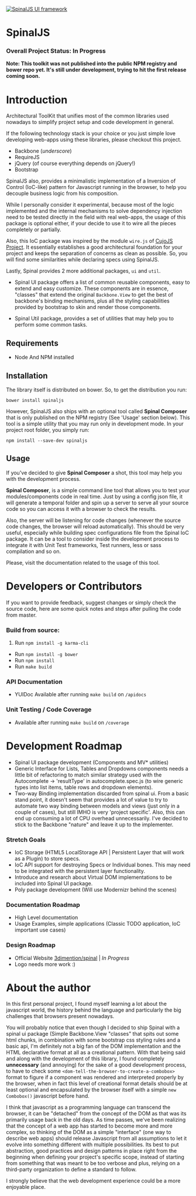  [![SpinalJS UI framework](http://3dimention.github.io/spinal/images/logo.png)](http://3dimention.github.io/spinal)

# SpinalJS
### Overall Project Status: In Progress

**Note: This toolkit was not published into the public NPM registry and bower repo yet. It's still under development, trying to hit the first release coming soon.**

# Introduction

Architectural ToolKit that unifies most of the common libraries used nowadays to simplify project setup and code development in general.

If the following technology stack is your choice or you just simple love developing web-apps using these libraries, please checkout this project.

* Backbone (_underscore_)
* RequireJS
* jQuery (of course everything depends on jQuery!)
* Bootstrap

SpinalJS also, provides a minimalistic implementation of a Inversion of Control (IoC-like) pattern for Javascript running in the browser, to help you decouple business logic from his composition.

While I personally consider it experimental, because most of the logic implemented and the internal mechanisms to solve dependency injection need to be tested directly in the field with real web-apps, the usage of this package is optional either, if your decide to use it to wire all the pieces completely or partially.

Also, this IoC package was inspired by the module `wire.js` of [CujoJS Project](http://github.com/cujojs). It essentially establishes a good architectural foundation for your project and keeps the separation of concerns as clean as possible. So, you will find some similarities while declaring specs using SpinalJS.

Lastly, Spinal provides 2 more additional packages, `ui` and `util`.

* Spinal UI package offers a list of common reusable components, easy to extend and easy customize. These components are in essence, "classes" that extend the original ```Backbone.View``` to get the best of backbone's binding mechanisms, plus all the styling capabilities provided by bootstrap to skin and render those components.

* Spinal Util package, provides a set of utilities that may help you to perform some common tasks.

## Requirements

* Node And NPM installed

## Installation

The library itself is distributed on bower. So, to get the distribution you run:

`bower install spinaljs`

However, SpinalJS also ships with an optional tool called **Spinal Composer** that is only published on the NPM registry (See 'Usage' section below). This tool is a simple utility that you may run only in development mode. In your project root folder, you simply run:

`npm install --save-dev spinaljs`

## Usage

If you've decided to give **Spinal Composer** a shot, this tool may help you with the development process.

**Spinal Composer**, is a simple command line tool that allows you to test your modules/components code in real time. Just by using a config json file, it will generate a temporal folder and spin up a server to serve all your source code so you can access it with a browser to check the results.

Also, the server will be listening for code changes (whenever the source code changes, the browser will reload automatically). This should be very useful, especially while building spec configurations file from the Spinal IoC package.
It can be a tool to consider inside the development process to integrate it with Unit Test frameworks, Test runners, less or sass compilation and so on.

Please, visit the documentation related to the usage of this tool.

# Developers or Contributors

If you want to provide feedback, suggest changes or simply check the source code, here are some quick notes and steps after pulling the code from master.

### Build from source:

1. Run ```npm install -g karma-cli```
* Run ```npm install -g bower```
* Run ```npm install```
* Run ```make build```

### API Documentation

* YUIDoc Available after running ```make build``` on ```/apidocs```

### Unit Testing / Code Coverage

* Available after running ```make build``` on ```/coverage```

# Development Roadmap

* Spinal UI package development (Components and MV* utilities)
* Generic Interface for Lists, Tables and Dropdowns components needs a little bit of refactoring to match similar strategy used with the Autocomplete -> 'resultType' in autocomplete.spec.js (to wire generic types into list items, table rows and dropdown elements).
* Two-way Binding implementation discarded from spinal ui.
From a basic stand point, it doesn't seem that provides a lot of value to try to automate two way binding between models and views (just only in a couple of cases), but still IMHO is very 'project specific'. Also, this can end up consuming a lot of CPU overhead unnecessarily. I've decided to stick to the Backbone "nature" and leave it up to the implementer.

### Stretch Goals

* IoC Storage (HTML5 LocalStorage API | Persistent Layer that will work as a Plugin) to store specs.
* IoC API support for destroying Specs or Individual bones. This may need to be integrated with the persistent layer functionality.
* Introduce and research about Virtual DOM implementations to be included into Spinal UI package.
* Poly package development (Will use Modernizr behind the scenes)

### Documentation Roadmap

* High Level documentation
* Usage Examples, simple applications (Classic TODO application, IoC important use cases)

### Design Roadmap

* Official Website [3dimention/spinal](http://3dimention.github.io/spinal) | _In Progress_
* Logo needs more work :)

# About the author

In this first personal project, I found myself learning a lot about the javascript world, the history behind the language and particularly the big challenges that browsers present nowadays.

You will probably notice that even though I decided to ship Spinal with a spinal ui package (Simple Backbone.View "classes" that spits out some html chunks, in combination with some bootstrap css styling rules and a basic api, I'm definitely not a big fan of the DOM implementation and the HTML declarative format at all as a creational pattern.
With that being said and along with the development of this library, I found completely **unnecessary** (and annoying) for the sake of a good development process, to have to check some `<dom-tell-the-browser-to-create-a-combobox>` format to figure if a component was rendered and interpreted properly by the browser, when in fact this level of creational format details should be at least optional and encapsulated by the browser itself with a simple `new Combobox()` javascript before hand.

I think that javascript as a programming language can transcend the browser, it can be "detached" from the concept of the DOM as that was its primarily usage back in the old days.
As time passes, we've been realizing that the concept of a web app has started to become more and more complex, so thinking of the DOM as a simple "interface" (one way to describe web apps) should release Javascript from all assumptions to let it evolve  into something different with multiple possibilities.
Its best to put abstraction, good practices and design patterns in place right from the beginning when defining your project's specific scope, instead of starting from something that was meant to be too verbose and plus, relying on a third-party organization to define a standard to follow.

I strongly believe that the web development experience could be a more enjoyable place.

